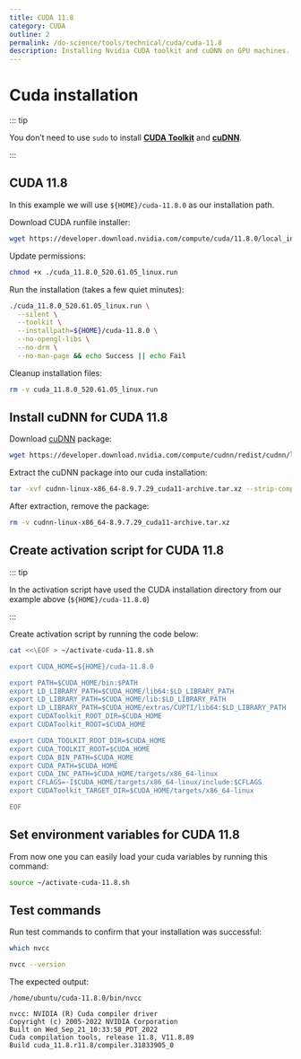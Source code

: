 ```yaml
---
title: CUDA 11.8
category: CUDA
outline: 2
permalink: /do-science/tools/technical/cuda/cuda-11.8
description: Installing Nvidia CUDA toolkit and cuDNN on GPU machines.
---
```


# Cuda installation

::: tip

You don’t need to use `sudo` to install **[CUDA Toolkit](https://docs.nvidia.com/cuda/doc/index.html)** and **[cuDNN](https://docs.nvidia.com/cudnn/index.html)**.

:::

## CUDA 11.8

In this example we will use `${HOME}/cuda-11.8.0` as our installation path.

Download CUDA runfile installer:

```bash
wget https://developer.download.nvidia.com/compute/cuda/11.8.0/local_installers/cuda_11.8.0_520.61.05_linux.run
```

Update permissions:

```bash
chmod +x ./cuda_11.8.0_520.61.05_linux.run
```

Run the installation (takes a few quiet minutes):

```bash
./cuda_11.8.0_520.61.05_linux.run \
  --silent \
  --toolkit \
  --installpath=${HOME}/cuda-11.8.0 \
  --no-opengl-libs \
  --no-drm \
  --no-man-page && echo Success || echo Fail
```

Cleanup installation files:

```bash
rm -v cuda_11.8.0_520.61.05_linux.run
```

## Install cuDNN for CUDA 11.8

Download [cuDNN](https://docs.nvidia.com/cudnn/index.html) package:

```bash
wget https://developer.download.nvidia.com/compute/cudnn/redist/cudnn/linux-x86_64/cudnn-linux-x86_64-8.9.7.29_cuda11-archive.tar.xz
```

Extract the cuDNN package into our cuda installation:

```bash
tar -xvf cudnn-linux-x86_64-8.9.7.29_cuda11-archive.tar.xz --strip-components=1 -C ${HOME}/cuda-11.8.0 && echo Success || echo Fail
```

After extraction, remove the package:

```bash
rm -v cudnn-linux-x86_64-8.9.7.29_cuda11-archive.tar.xz
```

## Create activation script for CUDA 11.8

::: tip

In the activation script have used the CUDA installation directory from our example above (`${HOME}/cuda-11.8.0`)

:::

Create activation script by running the code below:

```bash
cat <<\EOF > ~/activate-cuda-11.8.sh

export CUDA_HOME=${HOME}/cuda-11.8.0

export PATH=$CUDA_HOME/bin:$PATH
export LD_LIBRARY_PATH=$CUDA_HOME/lib64:$LD_LIBRARY_PATH
export LD_LIBRARY_PATH=$CUDA_HOME/lib:$LD_LIBRARY_PATH
export LD_LIBRARY_PATH=$CUDA_HOME/extras/CUPTI/lib64:$LD_LIBRARY_PATH
export CUDAToolkit_ROOT_DIR=$CUDA_HOME
export CUDAToolkit_ROOT=$CUDA_HOME

export CUDA_TOOLKIT_ROOT_DIR=$CUDA_HOME
export CUDA_TOOLKIT_ROOT=$CUDA_HOME
export CUDA_BIN_PATH=$CUDA_HOME
export CUDA_PATH=$CUDA_HOME
export CUDA_INC_PATH=$CUDA_HOME/targets/x86_64-linux
export CFLAGS=-I$CUDA_HOME/targets/x86_64-linux/include:$CFLAGS
export CUDAToolkit_TARGET_DIR=$CUDA_HOME/targets/x86_64-linux

EOF

```

## Set environment variables for CUDA 11.8

From now one you can easily load your cuda variables by running this command:

```bash
source ~/activate-cuda-11.8.sh
```

## Test commands

Run test commands to confirm that your installation was successful:

```bash
which nvcc

nvcc --version
```

The expected output:

```
/home/ubuntu/cuda-11.8.0/bin/nvcc

nvcc: NVIDIA (R) Cuda compiler driver
Copyright (c) 2005-2022 NVIDIA Corporation
Built on Wed_Sep_21_10:33:58_PDT_2022
Cuda compilation tools, release 11.8, V11.8.89
Build cuda_11.8.r11.8/compiler.31833905_0
```
